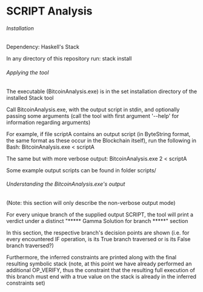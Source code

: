 # SCRIPT Analysis

###### Installation

Dependency: Haskell's Stack

In any directory of this repository run:
  stack install


###### Applying the tool

The executable (BitcoinAnalysis.exe) is in the set installation directory of the installed Stack tool

Call BitcoinAnalysis.exe, with the output script in stdin, and optionally passing some arguments (call the tool with first argument '--help' for information regarding arguments)

For example, if file scriptA contains an output script (in ByteString format, the same format as these occur in the Blockchain itself), run the following in Bash: BitcoinAnalysis.exe < scriptA

The same but with more verbose output: BitcoinAnalysis.exe 2 < scriptA


Some example output scripts can be found in folder scripts/


###### Understanding the BitcoinAnalysis.exe's output

(Note: this section will only describe the non-verbose output mode)

For every unique branch of the supplied output SCRIPT, the tool will print a verdict under a distinct "***** Gamma Solution for branch *****" section

In this section, the respective branch's decision points are shown (i.e. for every encountered IF operation, is its True branch traversed or is its False branch traversed?)

Furthermore, the inferred constraints are printed along with the final resulting symbolic stack (note, at this point we have already performed an additional OP_VERIFY, thus the constraint that the resulting full execution of this branch must end with a true value on the stack is already in the inferred constraints set)
